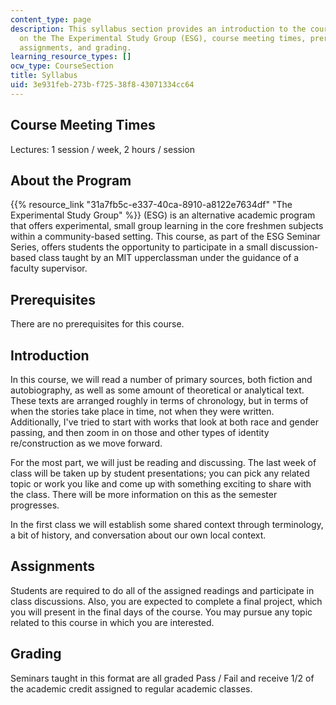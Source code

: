 ```yaml
---
content_type: page
description: This syllabus section provides an introduction to the course and information
  on the The Experimental Study Group (ESG), course meeting times, prerequisites,
  assignments, and grading.
learning_resource_types: []
ocw_type: CourseSection
title: Syllabus
uid: 3e931feb-273b-f725-38f8-43071334cc64
---
```


Course Meeting Times
--------------------

Lectures: 1 session / week, 2 hours / session

About the Program
-----------------

{{% resource_link "31a7fb5c-e337-40ca-8910-a8122e7634df" "The Experimental Study Group" %}} (ESG) is an alternative academic program that offers experimental, small group learning in the core freshmen subjects within a community-based setting. This course, as part of the ESG Seminar Series, offers students the opportunity to participate in a small discussion-based class taught by an MIT upperclassman under the guidance of a faculty supervisor.

Prerequisites
-------------

There are no prerequisites for this course.

Introduction
------------

In this course, we will read a number of primary sources, both fiction and autobiography, as well as some amount of theoretical or analytical text. These texts are arranged roughly in terms of chronology, but in terms of when the stories take place in time, not when they were written.  Additionally, I've tried to start with works that look at both race and gender passing, and then zoom in on those and other types of identity re/construction as we move forward.

For the most part, we will just be reading and discussing. The last week of class will be taken up by student presentations; you can pick any related topic or work you like and come up with something exciting to share with the class. There will be more information on this as the semester progresses.

In the first class we will establish some shared context through terminology, a bit of history, and conversation about our own local context.

Assignments
-----------

Students are required to do all of the assigned readings and participate in class discussions. Also, you are expected to complete a final project, which you will present in the final days of the course. You may pursue any topic related to this course in which you are interested.

Grading
-------

Seminars taught in this format are all graded Pass / Fail and receive 1/2 of the academic credit assigned to regular academic classes.